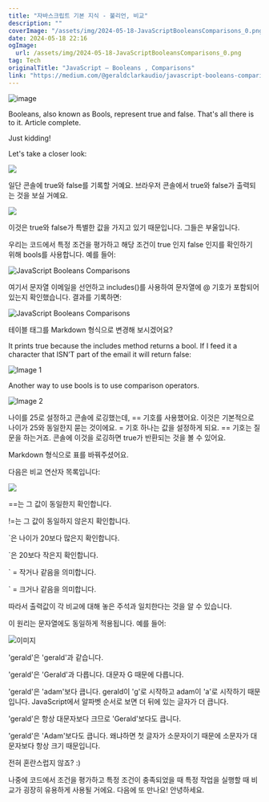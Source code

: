 ```yaml
---
title: "자바스크립트 기본 지식 - 불리언, 비교"
description: ""
coverImage: "/assets/img/2024-05-18-JavaScriptBooleansComparisons_0.png"
date: 2024-05-18 22:16
ogImage: 
  url: /assets/img/2024-05-18-JavaScriptBooleansComparisons_0.png
tag: Tech
originalTitle: "JavaScript — Booleans , Comparisons"
link: "https://medium.com/@geraldclarkaudio/javascript-booleans-comparisons-5a6a36c7cfe2"
---
```




![image](/assets/img/2024-05-18-JavaScriptBooleansComparisons_0.png)

Booleans, also known as Bools, represent true and false. That's all there is to it. Article complete.

Just kidding!

Let's take a closer look:


<div class="content-ad"></div>

<img src="/assets/img/2024-05-18-JavaScriptBooleansComparisons_1.png" />

일단 콘솔에 true와 false를 기록할 거예요. 브라우저 콘솔에서 true와 false가 출력되는 것을 보실 거예요.

<img src="/assets/img/2024-05-18-JavaScriptBooleansComparisons_2.png" />

이것은 true와 false가 특별한 값을 가지고 있기 때문입니다. 그들은 부울입니다.

<div class="content-ad"></div>

우리는 코드에서 특정 조건을 평가하고 해당 조건이 true 인지 false 인지를 확인하기 위해 bools를 사용합니다. 예를 들어:


![JavaScript Booleans Comparisons](/assets/img/2024-05-18-JavaScriptBooleansComparisons_3.png)


여기서 문자열 이메일을 선언하고 includes()를 사용하여 문자열에 @ 기호가 포함되어 있는지 확인했습니다. 결과를 기록하면:


![JavaScript Booleans Comparisons](/assets/img/2024-05-18-JavaScriptBooleansComparisons_4.png)


<div class="content-ad"></div>

테이블 태그를 Markdown 형식으로 변경해 보시겠어요?


It prints true because the includes method returns a bool. If I feed it a character that ISN’T part of the email it will return false:

![Image 1](/assets/img/2024-05-18-JavaScriptBooleansComparisons_5.png)

Another way to use bools is to use comparison operators.

![Image 2](/assets/img/2024-05-18-JavaScriptBooleansComparisons_6.png)


<div class="content-ad"></div>

나이를 25로 설정하고 콘솔에 로깅했는데, == 기호를 사용했어요. 이것은 기본적으로 나이가 25와 동일한지 묻는 것이에요. = 기호 하나는 값을 설정하게 되요. == 기호는 질문을 하는거죠. 콘솔에 이것을 로깅하면 true가 반환되는 것을 볼 수 있어요.

Markdown 형식으로 표를 바꿔주셨어요.

다음은 비교 연산자 목록입니다:

<img src="/assets/img/2024-05-18-JavaScriptBooleansComparisons_8.png" />

<div class="content-ad"></div>

==는 그 값이 동일한지 확인합니다.

!=는 그 값이 동일하지 않은지 확인합니다.

`은 나이가 20보다 많은지 확인합니다.

`은 20보다 작은지 확인합니다.

<div class="content-ad"></div>

` = 작거나 같음을 의미합니다.

` = 크거나 같음을 의미합니다.

따라서 출력값이 각 비교에 대해 놓은 주석과 일치한다는 것을 알 수 있습니다.

이 원리는 문자열에도 동일하게 적용됩니다. 예를 들어:

<div class="content-ad"></div>


![이미지](/assets/img/2024-05-18-JavaScriptBooleansComparisons_9.png)

'gerald'은 'gerald'과 같습니다.

'gerald'은 'Gerald'과 다릅니다. 대문자 G 때문에 다릅니다.

'gerald'은 'adam'보다 큽니다. gerald이 'g'로 시작하고 adam이 'a'로 시작하기 때문입니다. JavaScript에서 알파벳 순서로 보면 더 뒤에 있는 글자가 더 큽니다.


<div class="content-ad"></div>

'gerald'은 항상 대문자보다 크므로 'Gerald'보다도 큽니다.

'gerald'은 'Adam'보다도 큽니다. 왜냐하면 첫 글자가 소문자이기 때문에 소문자가 대문자보다 항상 크기 때문입니다.

전혀 혼란스럽지 않죠? :)

나중에 코드에서 조건을 평가하고 특정 조건이 충족되었을 때 특정 작업을 실행할 때 비교가 굉장히 유용하게 사용될 거에요. 다음에 또 만나요! 안녕하세요.